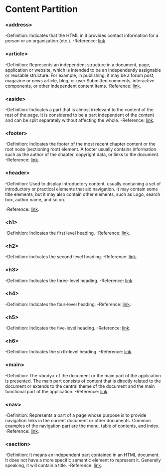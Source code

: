 # Content Partition

### \<address>

-Definition: Indicates that the HTML in it provides contact information for a person or an organization (etc.).
-Reference: [link](https://developer.mozilla.org/zh-CN/docs/Web/HTML/Element/address).

### \<article>

-Definition: Represents an independent structure in a document, page, application or website, which is intended to be an independently assignable or reusable structure. For example, in publishing, it may be a forum post, magazine or news article, blog, or user Submitted comments, interactive components, or other independent content items.​​
-Reference: [link](https://developer.mozilla.org/zh-CN/docs/Web/HTML/Element/article).

### \<aside>

-Definition: Indicates a part that is almost irrelevant to the content of the rest of the page. It is considered to be a part independent of the content and can be split separately without affecting the whole.
-Reference: [link](https://developer.mozilla.org/zh-CN/docs/Web/HTML/Element/aside).

### \<footer>

-Definition: Indicates the footer of the most recent chapter content or the root node (sectioning root) element. A footer usually contains information such as the author of the chapter, copyright data, or links to the document.
-Reference: [link](https://developer.mozilla.org/zh-CN/docs/Web/HTML/Element/footer).

### \<header>

-Definition: Used to display introductory content, usually containing a set of introductory or practical elements that aid navigation. It may contain some title elements, but it may also contain other elements, such as Logo, search box, author name, and so on.

-Reference: [link](https://developer.mozilla.org/zh-CN/docs/Web/HTML/Element/header).

### \<h1>

-Definition: Indicates the first level heading.
-Reference: [link](https://developer.mozilla.org/zh-CN/docs/Web/HTML/Element/Heading_Elements).

### \<h2>

-Definition: indicates the second level heading.
-Reference: [link](https://developer.mozilla.org/zh-CN/docs/Web/HTML/Element/Heading_Elements).

### \<h3>

-Definition: Indicates the three-level heading.
-Reference: [link](https://developer.mozilla.org/zh-CN/docs/Web/HTML/Element/Heading_Elements).

### \<h4>

-Definition: Indicates the four-level heading.
-Reference: [link](https://developer.mozilla.org/zh-CN/docs/Web/HTML/Element/Heading_Elements).

### \<h5>

-Definition: Indicates the five-level heading.
-Reference: [link](https://developer.mozilla.org/zh-CN/docs/Web/HTML/Element/Heading_Elements).

### \<h6>

-Definition: Indicates the sixth-level heading.
-Reference: [link](https://developer.mozilla.org/zh-CN/docs/Web/HTML/Element/Heading_Elements).

### \<main>

-Definition: The \<body> of the document or the main part of the application is presented. The main part consists of content that is directly related to the document or extends to the central theme of the document and the main functional part of the application.
-Reference: [link](https://developer.mozilla.org/zh-CN/docs/Web/HTML/Element/main).

### \<nav>

-Definition: Represents a part of a page whose purpose is to provide navigation links in the current document or other documents. Common examples of the navigation part are the menu, table of contents, and index.
-Reference: [link](https://developer.mozilla.org/zh-CN/docs/Web/HTML/Element/nav).

### \<section>

-Definition: It means an independent part contained in an HTML document. It does not have a more specific semantic element to represent it. Generally speaking, it will contain a title.
-Reference: [link](https://developer.mozilla.org/zh-CN/docs/Web/HTML/Element/section).
